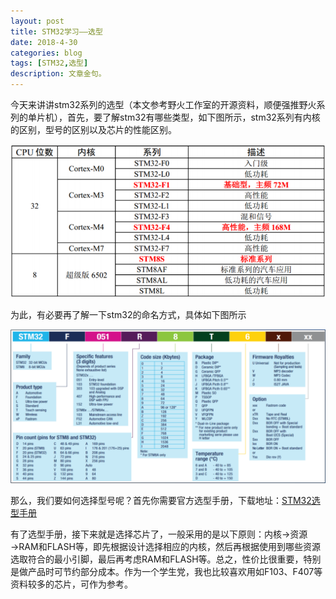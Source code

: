 ```yaml
---
layout: post
title: STM32学习——选型
date: 2018-4-30
categories: blog
tags: [STM32,选型]
description: 文章金句。
---
```


今天来讲讲stm32系列的选型（本文参考野火工作室的开源资料，顺便强推野火系列的单片机），首先，要了解stm32有哪些类型，如下图所示，stm32系列有内核的区别，型号的区别以及芯片的性能区别。  

<div align="center"><img src="https://github.com/SKYESCAPE/SKYESCAPE.GITHUB.IO/raw/master/article_image/stm32_selection_1.png"></div>  

为此，有必要再了解一下stm32的命名方式，具体如下图所示

<div align="center"><img src="https://github.com/SKYESCAPE/SKYESCAPE.GITHUB.IO/raw/master/article_image/stm32_selection_2.png"></div>  

那么，我们要如何选择型号呢？首先你需要官方选型手册，下载地址：[STM32选型手册]("http://www.stmcu.org.cn/document/detail/index/id-218179")

有了选型手册，接下来就是选择芯片了，一般采用的是以下原则：内核→资源→RAM和FLASH等，即先根据设计选择相应的内核，然后再根据使用到哪些资源选取符合的最小引脚，最后再考虑RAM和FLASH等。总之，性价比很重要，特别是做产品时可节约部分成本。作为一个学生党，我也比较喜欢用如F103、F407等资料较多的芯片，可作为参考。